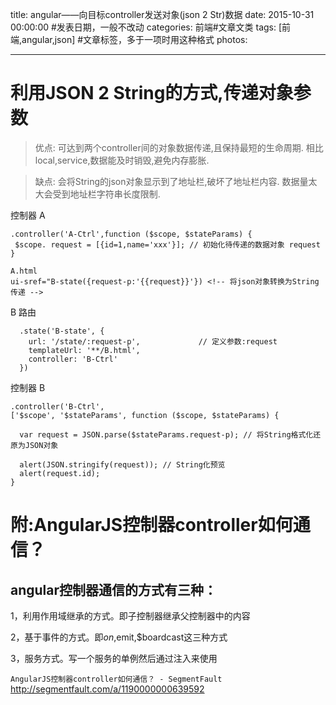 title: angular——向目标controller发送对象(json 2 Str)数据
date: 2015-10-31 00:00:00 #发表日期，一般不改动
categories: 前端#文章文类
tags: [前端,angular,json] #文章标签，多于一项时用这种格式
photos:

---
# 利用JSON 2 String的方式,传递对象参数

>优点: 
可达到两个controller间的对象数据传递,且保持最短的生命周期. 
相比 local,service,数据能及时销毁,避免内存膨胀.

>缺点:
会将String的json对象显示到了地址栏,破坏了地址栏内容.
数据量太大会受到地址栏字符串长度限制.

控制器 A 
```
.controller('A-Ctrl',function ($scope, $stateParams) {
 $scope. request = [{id=1,name='xxx'}]; // 初始化待传递的数据对象 request
}

A.html
ui-sref="B-state({request-p:'{{request}}'}) <!-- 将json对象转换为String传递 -->
```
B  路由
```
  .state('B-state', {
    url: '/state/:request-p',             // 定义参数:request
    templateUrl: '**/B.html',
    controller: 'B-Ctrl'
  })
```
控制器 B
```
.controller('B-Ctrl',
['$scope', '$stateParams', function ($scope, $stateParams) {
 
  var request = JSON.parse($stateParams.request-p); // 将String格式化还原为JSON对象
 
  alert(JSON.stringify(request)); // String化预览
  alert(request.id);
}
```

# 附:AngularJS控制器controller如何通信？
## angular控制器通信的方式有三种：
1，利用作用域继承的方式。即子控制器继承父控制器中的内容
 
2，基于事件的方式。即$on,$emit,$boardcast这三种方式
 
3，服务方式。写一个服务的单例然后通过注入来使用

`AngularJS控制器controller如何通信？ - SegmentFault` 
http://segmentfault.com/a/1190000000639592


<!-- more -->